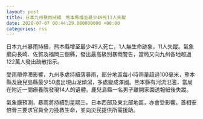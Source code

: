 ```yaml
---
layout: post
title: 日本九州暴雨持續　熊本縣增至最少49死11人失蹤
date: 2020-07-07 00:44:29.000000000 +08:00
categories: rss
---
```


日本九州暴雨持續，熊本縣增至最少49人死亡，1人無生命跡象，11人失蹤。氣象廳向長崎、佐賀及福岡三個縣，發出最高級別暴雨警告，當局又向九州各地超過122萬人發出疏散指示。

受雨帶停滯影響，九州多處持續落暴雨，部分地區每小時雨量超過100毫米，熊本縣及鹿兒島縣最少50處出現山泥傾瀉，多處變成澤國。熊本縣有河流氾濫，當局在附近一間療養院發現14人的遺體。鹿兒島縣一名男子離開家園送報紙後失蹤。

氣象廳預測，暴雨將持續到星期三，日本西部及東北部地區，亦會受影響。首相安倍晉三要求官員全力挽救生命，並向災民提供所需援助。
